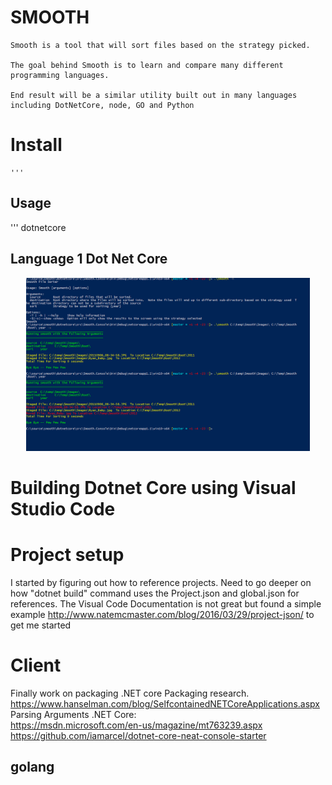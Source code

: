 

# SMOOTH



    Smooth is a tool that will sort files based on the strategy picked. 

    The goal behind Smooth is to learn and compare many different programming languages. 

    End result will be a similar utility built out in many languages including DotNetCore, node, GO and Python

 # Install
    '''

## Usage

''' dotnetcore 
## Language 1 Dot Net Core
<p align="center">
<img src="Media/smoothconsole_core.png" width="90%"> 
</p>

#  Building Dotnet Core using Visual Studio Code 

# Project setup  
I started by figuring out how to reference projects.  Need to go deeper on how "dotnet build" command uses the Project.json and global.json for references.
The Visual Code Documentation is not great but found a simple example http://www.natemcmaster.com/blog/2016/03/29/project-json/ to get me started

# Client
Finally work on packaging
.NET core Packaging research.  https://www.hanselman.com/blog/SelfcontainedNETCoreApplications.aspx
Parsing Arguments .NET Core:  
https://msdn.microsoft.com/en-us/magazine/mt763239.aspx
https://github.com/iamarcel/dotnet-core-neat-console-starter


## golang  








  

